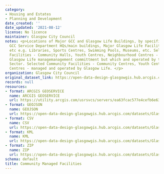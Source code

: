 ```yaml
---
category:
- Housing and Estates
- Planning and Development
date_created: ''
date_updated: '2021-08-12'
license: No licence
maintainer: Glasgow City Council
notes: <p>Locations of Major GCC and Glasgow Life Buildings, by specified type. Includes
  GCC Service Department HQs/main buildings, Major Glasgow Life Facilities, ALEO HQs
  etc e.g. Libraries, Sports Centres, Swimming Pools, Museums, etc. Selected Community
  Facilities - Community Halls, Youth Centres, Neighbourhood Centres - which have
  Glasgow Life managemanagement committment but which and operated by the Voluntary
  Sector. Selected Community Facilities - Community Centres, Youth Centres, Recreation
  Centres - managed and operated by Glasgow Life. </p>
organization: Glasgow City Council
original_dataset_link: https://open-data-design-glasgowgis.hub.arcgis.com/maps/GlasgowGIS::community-managed-facilities-1
records: null
resources:
- format: ARCGIS GEOSERVICE
  name: ARCGIS GEOSERVICE
  url: https://utility.arcgis.com/usrsvcs/servers/ea63fcac577e4cefb6e632cd8d84365b/rest/services/OPEN_DATA/Public_Buildings/MapServer/2
- format: GEOJSON
  name: GEOJSON
  url: https://open-data-design-glasgowgis.hub.arcgis.com/datasets/GlasgowGIS::community-managed-facilities-1.geojson?outSR=%7B%22latestWkid%22%3A27700%2C%22wkid%22%3A27700%7D
- format: CSV
  name: CSV
  url: https://open-data-design-glasgowgis.hub.arcgis.com/datasets/GlasgowGIS::community-managed-facilities-1.csv?outSR=%7B%22latestWkid%22%3A27700%2C%22wkid%22%3A27700%7D
- format: KML
  name: KML
  url: https://open-data-design-glasgowgis.hub.arcgis.com/datasets/GlasgowGIS::community-managed-facilities-1.kml?outSR=%7B%22latestWkid%22%3A27700%2C%22wkid%22%3A27700%7D
- format: ZIP
  name: ZIP
  url: https://open-data-design-glasgowgis.hub.arcgis.com/datasets/GlasgowGIS::community-managed-facilities-1.zip?outSR=%7B%22latestWkid%22%3A27700%2C%22wkid%22%3A27700%7D
schema: default
title: Community Managed Facilities
---
```

